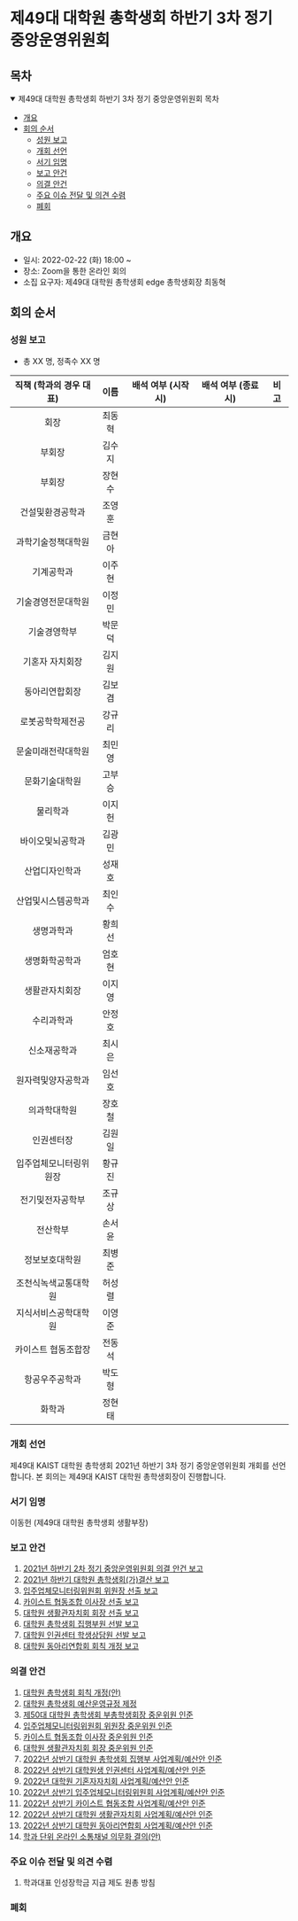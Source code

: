 제49대 대학원 총학생회 하반기 3차 정기 중앙운영위원회 
===

## 목차

<details open>
<summary>제49대 대학원 총학생회 하반기 3차 정기 중앙운영위원회 목차</summary>
  
- [개요](#개요) 
- [회의 순서](#회의-순서) 
	- [성원 보고](#성원-보고) 
	- [개회 선언](#개회-선언) 
	- [서기 임명](#서기-임명) 
	- [보고 안건](#보고-안건) 
	- [의결 안건](#의결-안건) 
	- [주요 이슈 전달 및 의견 수렴](#주요-이슈-전달-및-의견-수렴) 
	- [폐회](#폐회) 
</details>

## 개요 
- 일시: 2022-02-22 (화) 18:00 ~
- 장소: Zoom을 통한 온라인 회의
- 소집 요구자: 제49대 대학원 총학생회 edge 총학생회장 최동혁 

## 회의 순서
### 성원 보고
- 총 XX 명, 정족수 XX 명  

| 직책 (학과의 경우 대표) | 이름  | 배석 여부 (시작 시) | 배석 여부 (종료 시) | 비고 | 
|:---:|:---:|:---:|:---:|:---:|
| 회장 | 최동혁 |   |   | | 
| 부회장 | 김수지 |   |   | |
| 부회장 | 장현수 |   |   | |
| 건설및환경공학과 | 조영훈 |   |   | |
| 과학기술정책대학원 | 금현아 |   |   | |
| 기계공학과 | 이주현 |   |   | |
| 기술경영전문대학원 | 이정민 |   |   | |
| 기술경영학부 | 박문덕 |   |   | |
| 기혼자 자치회장 | 김지원 |   |   | |
| 동아리연합회장 | 김보겸 |   |   | |
| 로봇공학학제전공 | 강규리 |   |   | |
| 문술미래전략대학원 | 최민영 |   |   | |
| 문화기술대학원 | 고부승 |   |   | |
| 물리학과 | 이지헌 |   |   | |
| 바이오및뇌공학과 | 김광민 |   |   | |
| 산업디자인학과 | 성재호 |   |   | |
| 산업및시스템공학과 | 최인수 |   |   | |
| 생명과학과 | 황희선 |   |   | |
| 생명화학공학과 | 엄호현 |   |   | |
| 생활관자치회장 | 이지영 |   |   | |
| 수리과학과 | 안정호 |   |   | |
| 신소재공학과 | 최시은 |   |   | |
| 원자력및양자공학과 | 임선호 |   |   | |
| 의과학대학원 | 장호철 |   |   | |
| 인권센터장 | 김원일 |   |   | |
| 입주업체모니터링위원장 | 황규진 |   |   | |
| 전기및전자공학부 | 조규상 |   |   | |
| 전산학부 | 손서윤 |   |   | |
| 정보보호대학원 | 최병준 |   |   | |
| 조천식녹색교통대학원 | 허성렬 |   |   | |
| 지식서비스공학대학원 | 이영준 |   |   | |
| 카이스트 협동조합장 | 전동석 |   |   | |
| 항공우주공학과 | 박도형 |   |   | |
| 화학과 | 정현태 |   |   | |


### 개회 선언
제49대 KAIST 대학원 총학생회 2021년 하반기 3차 정기 중앙운영위원회 개회를 선언합니다. 본 회의는 제49대 KAIST 대학원 총학생회장이 진행합니다.

### 서기 임명
이동헌 (제49대 대학원 총학생회 생활부장)

### 보고 안건
1. [2021년 하반기 2차 정기 중앙운영위원회 의결 안건 보고](보고안건/agenda01.md)
2. [2021년 하반기 대학원 총학생회(가)결산 보고](보고안건/agenda02.md)
3. [입주업체모니터링위원회 위원장 선출 보고](보고안건/agenda03.md)
4. [카이스트 협동조합 이사장 선출 보고](보고안건/agenda04.md)
5. [대학원 생활관자치회 회장 선출 보고](보고안건/agenda05.md)
6. [대학원 총학생회 집행부원 선발 보고](보고안건/agenda06.md)
7. [대학원 인권센터 학생상담원 선발 보고](보고안건/agenda07.md)
8. [대학원 동아리연합회 회칙 개정 보고](보고안건/agenda08.md)


### 의결 안건
1. [대학원 총학생회 회칙 개정(안)](의결안건/agenda01.md)
2. [대학원 총학생회 예산운영규정 제정](의결안건/agenda02.md)
4. [제50대 대학원 총학생회 부총학생회장 중운위원 인준](의결안건/agenda03.md)
5. [입주업체모니터링위원회 위원장 중운위원 인준](의결안건/agenda04.md)
6. [카이스트 협동조합 이사장 중운위원 인준](의결안건/agenda05.md)
7. [대학원 생활관자치회 회장 중운위원 인준](의결안건/agenda06.md)
8. [2022년 상반기 대학원 총학생회 집행부 사업계획/예산안 인준](의결안건/agenda07.md)
9. [2022년 상반기 대학원생 인권센터 사업계획/예산안 인준](의결안건/agenda08.md)
10. [2022년 대학원 기혼자자치회 사업계획/예산안 인준](의결안건/agenda09.md)
11. [2022년 상반기 입주업체모니터링위원회 사업계획/예산안 인준](의결안건/agenda10.md)
12. [2022년 상반기 카이스트 협동조합 사업계획/예산안 인준](의결안건/agenda11.md)
13. [2022년 상반기 대학원 생활관자치회 사업계획/예산안 인준](의결안건/agenda12.md)
14. [2022년 상반기 대학원 동아리연합회 사업계획/예산안 인준](의결안건/agenda13.md)
15. [학과 단위 온라인 소통채널 의무화 결의(안)](의결안건/agenda14.md)


### 주요 이슈 전달 및 의견 수렴
1. 학과대표 인성장학금 지급 제도 원총 방침

### 폐회

